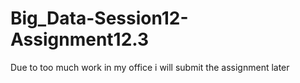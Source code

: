 # Big_Data-Session12-Assignment12.3
Due to too much work in my office i will submit the assignment later
